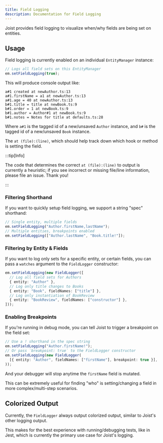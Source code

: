```yaml
---
title: Field Logging
description: Documentation for Field Logging
---
```


Joist provides field logging to visualize when/why fields are being set on entities.

## Usage

Field logging is currently enabled on an individual `EntityManager` instance:

```ts
// Logs all field sets on this EntityManager
em.setFieldLogging(true);
```

This will produce console output like:

```
a#1 created at newAuthor.ts:13
a#1.firstName = a1 at newAuthor.ts:13
a#1.age = 40 at newAuthor.ts:13
b#1.title = title at newBook.ts:9
b#1.order = 1 at newBook.ts:9
b#1.author = Author#1 at newBook.ts:9
b#1.notes = Notes for title at defaults.ts:28
```

Where `a#1` is the tagged id of a new/unsaved `Author` instance, and `b#` is the tagged id of a new/unsaved `Book` instance.

The `at (file):(line)`, which should help track down which hook or method is setting the field.

:::tip[Info]

The code that determines the correct `at (file):(line)` to output is currently a heuristic; if you see incorrect or missing file/line information, please file an issue. Thank you!

:::

### Filtering Shorthand

If you want to quickly setup field logging, we support a string "spec" shorthand:

```ts
// Single entity, multiple fields
em.setFieldLogging("Author.firstName,lastName");
// Multiple entities, breakpoints enabled
em.setFieldLogging(["Author.lastName", "Book.title!"]);
```

### Filtering by Entity & Fields

If you want to log only sets for a specific entity, or certain fields, you can pass a `watches` argument to the `FieldLogger` constructor:

```ts
em.setFieldLogging(new FieldLogger([
  // Log all field sets for Authors
  { entity: "Author" },
  // Log only title changes to Books
  { entity: "Book", fieldNames: ["title"] },
  // Log only instantiation of BookReview
  { entity: "BookReview", fieldNames: ["constructor"] },
]));
```

### Enabling Breakpoints

If you're running in debug mode, you can tell Joist to trigger a breakpoint on the field set:

```ts
// Use a ! shorthand in the spec string
em.setFieldLogging("Author.firstName!");
// Or pass `breakpoint: true` to the FieldLogger constructor
em.setFieldLogging(new FieldLogger(
  [{ entity: "Author", fieldNames: ["firstName"], breakpoint: true }],
));
```

And your debugger will stop anytime the `firstName` field is mutated.

This can be extremely useful for finding "who" is setting/changing a field in more complex/multi-step scenarios.

## Colorized Output

Currently, the `FieldLogger` always output colorized output, similar to Joist's other logging output.

This makes for the best experience with running/debugging tests, like in Jest, which is currently the primary use case for Joist's logging.

